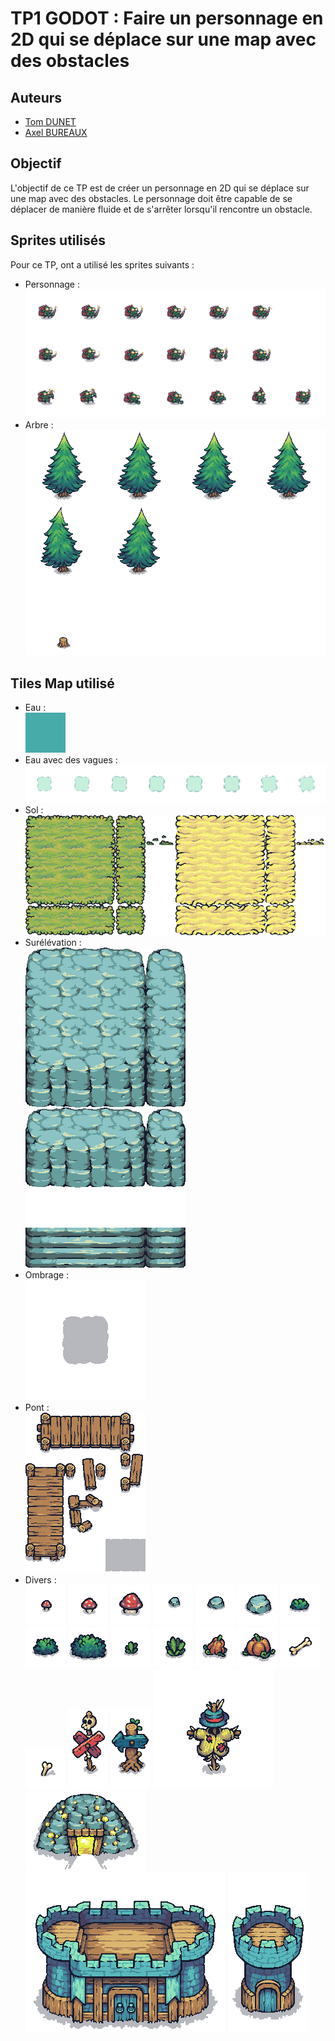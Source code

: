 # TP1 GODOT : Faire un personnage en 2D qui se déplace sur une map avec des obstacles

## Auteurs
- [Tom DUNET](https://github.com/Oridoshi)
- [Axel BUREAUX](https://github.com/axelbrx)

## Objectif
L'objectif de ce TP est de créer un personnage en 2D qui se déplace sur une map avec des obstacles. Le personnage doit être capable de se déplacer de manière fluide et de s'arrêter lorsqu'il rencontre un obstacle.

## Sprites utilisés
Pour ce TP, ont a utilisé les sprites suivants :
- Personnage : <br> ![Personnage](./Tiny%20Swords%20(Update%20010)/Factions/Goblins/Troops/TNT/Red/TNT_Red.png)
- Arbre : <br> ![Obstacle](./Tiny%20Swords%20(Update%20010)/Resources/Trees/Tree.png)

## Tiles Map utilisé
- Eau : <br> ![Eau](./Tiny%20Swords%20(Update%20010)/Terrain/Water/Water.png)
- Eau avec des vagues : <br> ![Eau avec des vagues](./Tiny%20Swords%20(Update%20010)/Terrain/Water/Foam/Foam.png)
- Sol : <br> ![Sol](./Tiny%20Swords%20(Update%20010)/Terrain/Ground/Tilemap_Flat.png)
- Surélévation : <br> ![Surélévation](./Tiny%20Swords%20(Update%20010)/Terrain/Ground/Tilemap_Elevation.png)
- Ombrage : <br> ![Ombrage](./Tiny%20Swords%20(Update%20010)/Terrain/Ground/Shadows.png)
- Pont : <br> ![Pont](./Tiny%20Swords%20(Update%20010)/Terrain/Bridge/Bridge_All.png)
- Divers : <br> 
![Divers_01](./Tiny%20Swords%20(Update%20010)/Deco/01.png) 
![Divers_02](./Tiny%20Swords%20(Update%20010)/Deco/02.png) 
![Divers_03](./Tiny%20Swords%20(Update%20010)/Deco/03.png) 
![Divers_04](./Tiny%20Swords%20(Update%20010)/Deco/04.png) 
![Divers_05](./Tiny%20Swords%20(Update%20010)/Deco/05.png) 
![Divers_06](./Tiny%20Swords%20(Update%20010)/Deco/06.png) 
![Divers_07](./Tiny%20Swords%20(Update%20010)/Deco/07.png) 
![Divers_08](./Tiny%20Swords%20(Update%20010)/Deco/08.png) 
![Divers_09](./Tiny%20Swords%20(Update%20010)/Deco/09.png) 
![Divers_10](./Tiny%20Swords%20(Update%20010)/Deco/10.png) 
![Divers_11](./Tiny%20Swords%20(Update%20010)/Deco/11.png) 
![Divers_12](./Tiny%20Swords%20(Update%20010)/Deco/12.png) 
![Divers_13](./Tiny%20Swords%20(Update%20010)/Deco/13.png) 
![Divers_14](./Tiny%20Swords%20(Update%20010)/Deco/14.png) 
![Divers_15](./Tiny%20Swords%20(Update%20010)/Deco/15.png) 
![Divers_16](./Tiny%20Swords%20(Update%20010)/Deco/16.png) 
![Divers_17](./Tiny%20Swords%20(Update%20010)/Deco/17.png) 
![Divers_18](./Tiny%20Swords%20(Update%20010)/Deco/18.png) 
![Divers_19](./Tiny%20Swords%20(Update%20010)/Resources/Gold%20Mine/GoldMine_Active.png)
![Divers_20](./Tiny%20Swords%20(Update%20010)/Factions/Knights/Buildings/Castle/Castle_Blue.png)
![Divers_21](./Tiny%20Swords%20(Update%20010)/Factions/Knights/Buildings/Tower/Tower_Blue.png)
